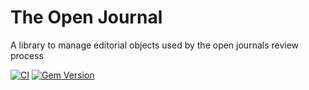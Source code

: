 # The Open Journal
A library to manage editorial objects used by the open journals review process

[![CI](https://github.com/xuanxu/theoj/actions/workflows/ci.yml/badge.svg)](https://github.com/xuanxu/theoj/actions/workflows/ci.yml)
[![Gem Version](https://badge.fury.io/rb/theoj.svg)](https://badge.fury.io/rb/theoj)